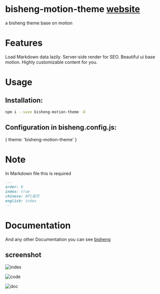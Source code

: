 # bisheng-motion-theme [website](http://sakitam-fdd.cn/bisheng-motion-theme/)

a bisheng theme base on motion

# Features
  
  Load Markdown data lazily.
  Server-side render for SEO.
  Beautiful ui base motion.
  Highly customizable content for you.
  
# Usage

## Installation:

```bash
npm i --save bisheng-motion-theme -D
```

## Configuration in bisheng.config.js:

{
  theme: 'bisheng-motion-theme'
}

# Note

In Markdown file this is required

```markdown
---
order: 0
index: true
chinese: API首页
english: index
---
```

# Documentation

And any other Documentation you can see [bisheng](https://github.com/benjycui/bisheng)

## screenshot

![index](https://raw.githubusercontent.com/sakitam-fdd/bisheng-motion-theme/dev/screenshot/index.jpg)

![code](https://raw.githubusercontent.com/sakitam-fdd/bisheng-motion-theme/dev/screenshot/code.jpg)

![doc](https://raw.githubusercontent.com/sakitam-fdd/bisheng-motion-theme/dev/screenshot/doc.jpg)
